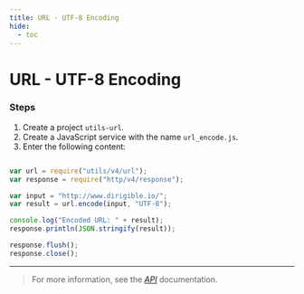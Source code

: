 ```yaml
---
title: URL - UTF-8 Encoding
hide:
  - toc
---
```


URL - UTF-8 Encoding
===

### Steps

1. Create a project `utils-url`.
2. Create a JavaScript service with the name `url_encode.js`.
3. Enter the following content:

```javascript

var url = require("utils/v4/url");
var response = require("http/v4/response");

var input = "http://www.dirigible.io/";
var result = url.encode(input, "UTF-8");

console.log("Encoded URL: " + result);
response.println(JSON.stringify(result));

response.flush();
response.close();

```

---

> For more information, see the *[API](../api/)* documentation.
